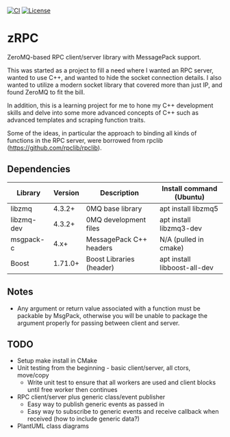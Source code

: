 [![CI](https://github.com/jhaws1982/zRPC/actions/workflows/ci.yml/badge.svg)](https://github.com/jhaws1982/zRPC/actions)
[![License](https://img.shields.io/github/license/jhaws1982/zRPC.svg)](https://github.com/jhaws1982/zRPC/blob/master/LICENSE)

# zRPC
ZeroMQ-based RPC client/server library with MessagePack support.

This was started as a project to fill a need where I wanted an RPC server,
wanted to use C++, and wanted to hide the socket connection details. I also
wanted to utilize a modern socket library that covered more than just IP, and
found ZeroMQ to fit the bill.

In addition, this is a learning project for me to hone my C++ development
skills and delve into some more advanced concepts of C++ such as advanced
templates and scraping function traits.

Some of the ideas, in particular the approach to binding all kinds of functions
in the RPC server, were borrowed from rpclib (https://github.com/rpclib/rpclib).

## Dependencies
| Library    | Version | Description              | Install command (Ubuntu)     |
| ---------- | ------- | ------------------------ | ---------------------------- |
| libzmq     | 4.3.2+  | 0MQ base library         | apt install libzmq5          |
| libzmq-dev | 4.3.2+  | 0MQ development files    | apt install libzmq3-dev      |
| msgpack-c  | 4.x+    | MessagePack C++ headers  | N/A (pulled in cmake)        |
| Boost      | 1.71.0+ | Boost Libraries (header) | apt install libboost-all-dev |

## Notes
- Any argument or return value associated with a function must be packable by
  MsgPack, otherwise you will be unable to package the argument properly for
  passing between client and server.

## TODO
- Setup make install in CMake
- Unit testing from the beginning - basic client/server, all ctors, move/copy
  - Write unit test to ensure that all workers are used and client blocks until free worker then continues
- RPC client/server plus generic class/event publisher
  - Easy way to publish generic events as passed in
  - Easy way to subscribe to generic events and receive callback when received (how to include generic data?)
- PlantUML class diagrams
